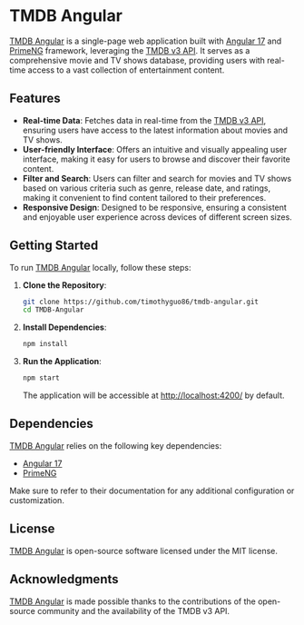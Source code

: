 # TMDB Angular

[TMDB Angular](https://timothyguo86.github.io/tmdb-angular/) is a single-page web application built with [Angular 17](https://angular.io/) and [PrimeNG](https://primeng.org/) framework, leveraging the [TMDB v3 API](https://developer.themoviedb.org/docs/getting-started). It serves as a comprehensive movie and TV shows database, providing users with real-time access to a vast collection of entertainment content.

## Features

- **Real-time Data**: Fetches data in real-time from the [TMDB v3 API](https://developer.themoviedb.org/docs/getting-started), ensuring users have access to the latest information about movies and TV shows.
- **User-friendly Interface**: Offers an intuitive and visually appealing user interface, making it easy for users to browse and discover their favorite content.
- **Filter and Search**: Users can filter and search for movies and TV shows based on various criteria such as genre, release date, and ratings, making it convenient to find content tailored to their preferences.
- **Responsive Design**: Designed to be responsive, ensuring a consistent and enjoyable user experience across devices of different screen sizes.

## Getting Started

To run [TMDB Angular](https://timothyguo86.github.io/tmdb-angular/) locally, follow these steps:

1. **Clone the Repository**:

   ```bash
   git clone https://github.com/timothyguo86/tmdb-angular.git
   cd TMDB-Angular
   ```

2. **Install Dependencies**:

   ```bash
   npm install
   ```

3. **Run the Application**:
   ```bash
   npm start
   ```
   The application will be accessible at [http://localhost:4200/](http://localhost:4200/) by default.

## Dependencies

[TMDB Angular](https://timothyguo86.github.io/tmdb-angular/) relies on the following key dependencies:

- [Angular 17](https://angular.io/)
- [PrimeNG](https://primeng.org/)

Make sure to refer to their documentation for any additional configuration or customization.

## License

[TMDB Angular](https://timothyguo86.github.io/tmdb-angular/) is open-source software licensed under the MIT license.

## Acknowledgments

[TMDB Angular](https://timothyguo86.github.io/tmdb-angular/) is made possible thanks to the contributions of the open-source community and the availability of the TMDB v3 API.
